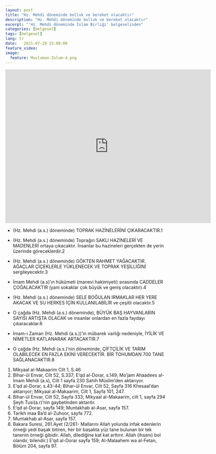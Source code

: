 ```yaml
---
layout: post
title: "Hz. Mehdi döneminde bolluk ve bereket olacaktır"
description: "Hz. Mehdi döneminde bolluk ve bereket olacaktır"
excerpt: "'Hz. Mehdi döneminde İslam Birliği' belgeselinden"
categories: [belgesel]
tags: [belgesel]
lang: tr
date:   2021-07-29 15:00:00
feature_video: 
image:
  feature: Musluman-Zulum-4.png
---
```




<div class="responsive-wrap">
<iframe width="640" height="480" src="https://e.pcloud.link/publink/show?code=XZz5h0ZOFaTbBxFjM0SGBDJDh25DSqq95ty" title="YouTube video player" frameborder="0" allow="accelerometer; autoplay; clipboard-write; encrypted-media; gyroscope; picture-in-picture" allowfullscreen></iframe>
</div>


- (Hz. Mehdi (a.s.) döneminde) TOPRAK HAZİNELERİNİ ÇIKARACAKTIR.1

- (Hz. Mehdi (a.s.) döneminde) Toprağın SAKLI HAZİNELERİ VE MADENLERİ ortaya çıkacaktır. İnsanlar bu hazineleri gerçekten de yerin üzerinde göreceklerdir.2

- (Hz. Mehdi (a.s.) döneminde) GÖKTEN RAHMET YAĞACAKTIR. AĞAÇLAR ÇİÇEKLERLE YÜKLENECEK VE TOPRAK YEŞİLLİĞİNİ sergileyecektir.3
 
- İmam Mehdi (a.s)’ın hükümeti (manevi hakimiyeti) sırasında CADDELER ÇOĞALACAKTIR (yani sokaklar çok büyük ve geniş olacaktır).4

- (Hz. Mehdi (a.s.) döneminde) SELE BOĞULAN IRMAKLAR HER YERE AKACAK VE  SU HERKES İÇİN KULLANILABİLİR ve çeşitli olacaktır.5

- O çağda (Hz. Mehdi (a.s.) döneminde), BÜYÜK BAŞ HAYVANLARIN SAYISI ARTIŞTA OLACAK ve insanlar onlardan en fazla faydayı çıkaracaklar.6 

- İmam-ı Zaman (Hz. Mehdi (a.s.))’ın mübarek varlığı nedeniyle, İYİLİK VE NİMETLER KATLANARAK ARTACAKTIR.7

- O çağda (Hz. Mehdi (a.s.)’nin döneminde, ÇİFTÇİLİK VE TARIM OLABİLECEK EN FAZLA EKİNİ VERECEKTİR. BİR TOHUMDAN 700 TANE SAĞLANACAKTIR.8

 


1. Mikyaal al-Makaarim Cilt 1, S.46
2. Bihar-ül Envar, Cilt 52, S.337; E’qd al-Dorar, s.149; Mo’jam Ahaadees al-İmam Mehdi (a.s), Cilt 1 sayfa 230 Sahih Müslim’den aktarıyor.
3. E’qd al-Dorar, s.43-44; Bihar-ül Envar, Cilt 52, Sayfa 316 Khesaal’dan aktarıyor; Mikyaal al-Makaarim, Cilt 1, Sayfa 101, 247.
4. Bihar-ül Envar, Cilt  52, Sayfa 333; Mikyaal al-Makaarim, cilt 1, sayfa 294 Şeyh Tusi(a.r)’nin gaybetinden aktarılır.
5. E’qd al-Dorar, sayfa 149; Muntakhab al-Asar, sayfa 157.
6. Tarikh maa Ba’d al-Zuhoor, sayfa  772.
7. Muntakhab al-Asar, sayfa 157.
8. Bakara Suresi, 261.Ayet (2/261- Mallarını Allah yolunda infak edenlerin örneği yedi başak bitiren, her bir başakta yüz tane bulunan bir tek tanenin örneği gibidir. Allah, dilediğine kat kat arttırır. Allah (ihsanı) bol olandır, bilendir.) E’qd al-Dorar sayfa 159; Al-Malaahem wa al-Fetan, Bölüm 204, sayfa 97.

